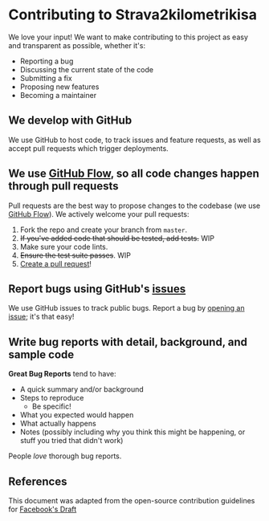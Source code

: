 # Contributing to Strava2kilometrikisa

We love your input! We want to make contributing to this project as easy and transparent as possible, whether it's:

- Reporting a bug
- Discussing the current state of the code
- Submitting a fix
- Proposing new features
- Becoming a maintainer

## We develop with GitHub

We use GitHub to host code, to track issues and feature requests, as well as accept pull requests which trigger deployments.

## We use [GitHub Flow](https://guides.github.com/introduction/flow/index.html), so all code changes happen through pull requests

Pull requests are the best way to propose changes to the codebase (we use [GitHub Flow](https://guides.github.com/introduction/flow/index.html)). We actively welcome your pull requests:

1. Fork the repo and create your branch from `master`.
1. ~~If you've added code that should be tested, add tests.~~ WIP
1. Make sure your code lints.
1. ~~Ensure the test suite passes~~. WIP
1. [Create a pull request](https://github.com/jaamo/strava2kilometrikisa/compare)!

## Report bugs using GitHub's [issues](https://github.com/jaamo/strava2kilometrikisa/issues)

We use GitHub issues to track public bugs. Report a bug by [opening an issue](https://github.com/jaamo/strava2kilometrikisa/issues/new); it's that easy!

## Write bug reports with detail, background, and sample code

**Great Bug Reports** tend to have:

- A quick summary and/or background
- Steps to reproduce
  - Be specific!
- What you expected would happen
- What actually happens
- Notes (possibly including why you think this might be happening, or stuff you tried that didn't work)

People _love_ thorough bug reports.

## References

This document was adapted from the open-source contribution guidelines for [Facebook's Draft](https://github.com/facebook/draft-js/blob/a9316a723f9e918afde44dea68b5f9f39b7d9b00/CONTRIBUTING.md)
